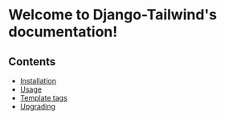 # Welcome to Django-Tailwind's documentation!

Contents
--------
* [Installation](installation.md)
* [Usage](usage.md)
* [Template tags](templatetags.md)
* [Upgrading](upgrading.md)
